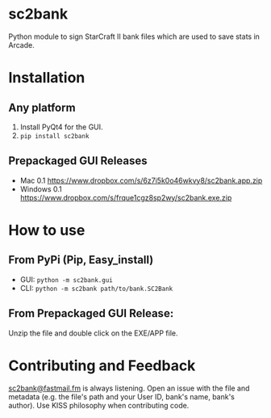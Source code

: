 # sc2bank

Python module to sign StarCraft II bank files which are used to save stats in Arcade.

# Installation
## Any platform
1. Install PyQt4 for the GUI.
2. `pip install sc2bank`

## Prepackaged GUI Releases
* Mac 0.1 https://www.dropbox.com/s/6z7i5k0o46wkvy8/sc2bank.app.zip
* Windows 0.1 https://www.dropbox.com/s/frque1cgz8sp2wy/sc2bank.exe.zip

# How to use
## From PyPi (Pip, Easy_install)
* GUI: `python -m sc2bank.gui`
* CLI: `python -m sc2bank path/to/bank.SC2Bank`

## From Prepackaged GUI Release:
Unzip the file and double click on the EXE/APP file.

# Contributing and Feedback
sc2bank@fastmail.fm is always listening. Open an issue with the file and metadata
(e.g. the file's path and your User ID, bank's name, bank's author). Use KISS philosophy
when contributing code.
